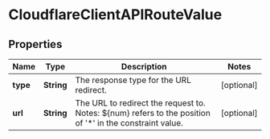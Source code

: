 # CloudflareClientAPIRouteValue

## Properties
Name | Type | Description | Notes
------------ | ------------- | ------------- | -------------
**type** | **String** | The response type for the URL redirect. |  [optional]
**url** | **String** | The URL to redirect the request to. Notes: ${num} refers to the position of &#x27;*&#x27; in the constraint value. |  [optional]
